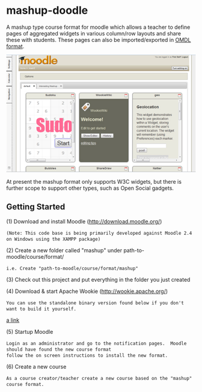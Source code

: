 mashup-doodle
=============

A mashup type course format for moodle which allows a teacher to define pages of aggregated widgets in various column/row layouts and share these with students.  These pages can also be imported/exported in <a href="http://omdl.org/">OMDL format</a>. 

![Alt text](screenshot.jpg "Mashup screenshot")

At present the mashup format only supports W3C widgets, but there is further scope to support other types, such as Open Social gadgets.

Getting Started
---------------

(1) Download and install Moodle (http://download.moodle.org/)
	
	(Note: This code base is being primarily developed against Moodle 2.4 on Windows using the XAMPP package)
	
(2) Create a new folder called "mashup" under path-to-moodle/course/format/

	i.e. Create "path-to-moodle/course/format/mashup"
	
(3) Check out this project and put everything in the folder you just created

(4) Download & start Apache Wookie (http://wookie.apache.org/)

	You can use the standalone binary version found below if you don't want to build it yourself.
	 
[a link](http://wookie.apache.org/docs/download.html)

	 

(5) Startup Moodle

	Login as an administrator and go to the notification pages.  Moodle should have found the new course format 
	follow the on screen instructions to install the new format.
	
(6) Create a new course

	As a course creator/teacher create a new course based on the "mashup" course format.